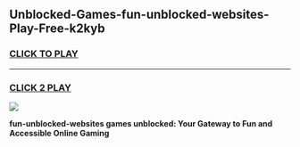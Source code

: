 
## Unblocked-Games-fun-unblocked-websites-Play-Free-k2kyb
<h3>
<a href="https://premium76.site?title=fun-unblocked-websites&ref=23A">CLICK TO PLAY</a></h3>
<hr>

<h3>
<a href="https://premium76.site?title=fun-unblocked-websites&ref=23A">CLICK 2 PLAY</a>
  
</h3>

<a href="https://premium76.site?title=fun-unblocked-websites&ref=23A"><img src="https://clearcache.store/games.png"></a>


**fun-unblocked-websites games unblocked: Your Gateway to Fun and Accessible Online Gaming**

